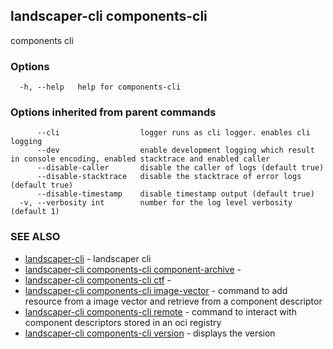 ## landscaper-cli components-cli

components cli

### Options

```
  -h, --help   help for components-cli
```

### Options inherited from parent commands

```
      --cli                  logger runs as cli logger. enables cli logging
      --dev                  enable development logging which result in console encoding, enabled stacktrace and enabled caller
      --disable-caller       disable the caller of logs (default true)
      --disable-stacktrace   disable the stacktrace of error logs (default true)
      --disable-timestamp    disable timestamp output (default true)
  -v, --verbosity int        number for the log level verbosity (default 1)
```

### SEE ALSO

* [landscaper-cli](landscaper-cli.md)	 - landscaper cli
* [landscaper-cli components-cli component-archive](landscaper-cli_components-cli_component-archive.md)	 - 
* [landscaper-cli components-cli ctf](landscaper-cli_components-cli_ctf.md)	 - 
* [landscaper-cli components-cli image-vector](landscaper-cli_components-cli_image-vector.md)	 - command to add resource from a image vector and retrieve from a component descriptor
* [landscaper-cli components-cli remote](landscaper-cli_components-cli_remote.md)	 - command to interact with component descriptors stored in an oci registry
* [landscaper-cli components-cli version](landscaper-cli_components-cli_version.md)	 - displays the version

